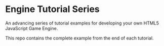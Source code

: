 # Engine Tutorial Series
An advancing series of tutorial examples for developing your own HTML5 JavaScript Game Engine.

This repo contains the complete example from the end of each tutorial.
